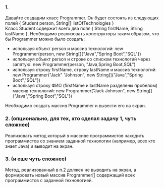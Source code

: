 
#### 1. 
Давайте создадим класс Programmer. Он будет состоять из следующих полей { Student person, String[] listOfTechnologies }  
Класс Student содержит всего два поля { String firstName, String lastName }. Необходимо реализовать конструкторы таким образом, 
что бы Programmer можно было создать:     
* используя объект person и массив технологий: new Programmer(person, new String[]{"Java","Spring Boot","SQL"}) 
* используя объект person и строке со списком технологий через запятую: new Programmer(person, "Java,Spring Boot,SQL") 
* используя строку firstName, строку lastName и  массив технологий: new Programmer("Jack" "Johnson", new String[]{"Java","Spring Boot","SQL"})  
* используя строку ФИО (firstName и lastName разделены пробелом) массив технологий: new Programmer("Jack Johnson", new String[]{"Java","Spring Boot","SQL"})  

Необходимо создать массив  Programmer и вывести его на экран.

### 2. (опционально, для тех, кто сделал задачу 1, чуть сложнее)
Реализовать метод который в массиве программистов находить программистов со знанием заданной технологии (например, всех кто знает Java) и выводит на экран.

### 3. (и еше чуть сложнее)
Метод, реализованный в п.2 должен не выводить на экран, а формировать новый массив Programmer[] содержащий всех программистов с заданной технологией.
  